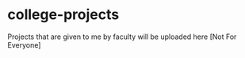 # college-projects
Projects that are given to me by faculty will be uploaded here [Not For Everyone]

